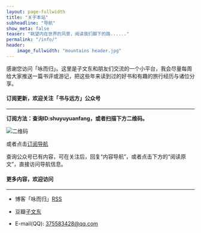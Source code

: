 ```yaml
---
layout: page-fullwidth
title: "关于本站"
subheadline: "导航"
show_meta: false
teaser: "眺望内在世界的风景，阅读我们脚下的路......"
permalink: "/info/"
header:
    image_fullwidth: "mountains header.jpg"
---
```



感谢您访问「咏而归」。这里是子文东和朋友们交流的一个小平台，我会尽量每周给大家推送一篇书评或游记，把这些年来读到过的好书和有趣的旅行经历与诸位分享。

<h4><strong>订阅更新，欢迎关注「书与远方」公众号</strong></h4>

<hr>

<strong>订阅方法：查询ID:shuyuyuanfang，或者扫描下方二维码。</strong>

<img src="{{ site.url}}/images/shuyuyuanfang.jpg" alt="二维码">

或者点击<a href="http://mp.weixin.qq.com/s?__biz=MzAxODMzNjE1Nw==&mid=210505120&idx=1&sn=a624436b6a5195f2082084e31118a76c#rd">订阅导航</a>


查询公众号已有内容，可在关注后，回复“内容导航”，或者点击下方的“阅读原文”，直接访问导航信息。




<h4><strong>更多内容，欢迎访问</strong></h4>

<hr>

- 博客「咏而归」[RSS](http://ziwendong.com/feed.xml )

- 豆瓣[子文东](http://www.douban.com/people/gaobiedeying/)

- E-mail(QQ): 375583428@qq.com 